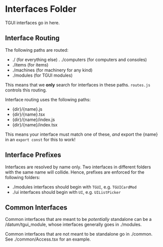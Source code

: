 # Interfaces Folder

TGUI interfaces go in here.

## Interface Routing

The following paths are routed:

- ./ (for everything else)
  . ./computers (for computers and consoles)
- ./items (for items)
- ./machines (for machinery for any kind)
- ./modules (for TGUI modules)

This means that we **only** search for interfaces in these paths. `routes.js` controls this routing.

Interface routing uses the following paths:

- {dir}/{name}.js
- {dir}/{name}.tsx
- {dir}/{name}/index.js
- {dir}/{name}/index.tsx

This means your interface must match one of these, _and_ export the {name} in an `export const` for this to work!

## Interface Prefixes

Interfaces are resolved by name only. Two interfaces in different folders with the same name will collide.
Hence, prefixes are enforced for the following folders:

- ./modules interfaces should begin with `TGUI`, e.g. `TGUICardMod`
- ./ui interfaces should begin with `UI`, e.g. `UIListPicker`

## Common Interfaces

Common interfaces that are meant to be _potentially_ standalone can be a /datum/tgui_module, whose interfaces generally goes in ./modules.

Common interfaces that are not meant to be standalone go in ./common. See ./common/Access.tsx for an example.
